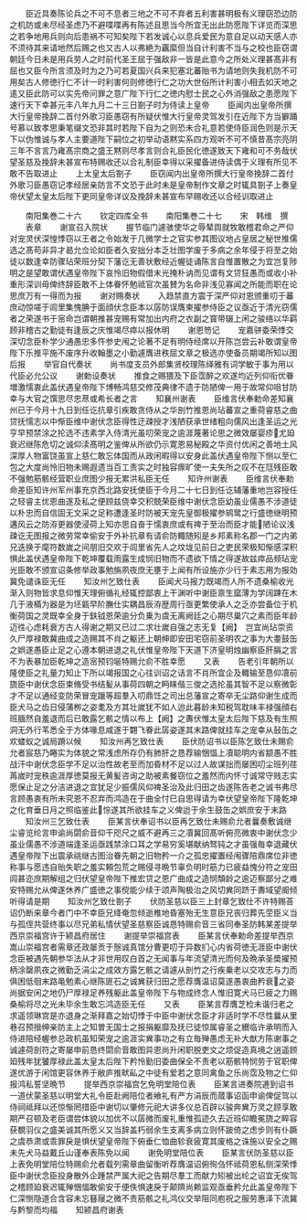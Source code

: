<!-- { "loadSidebar": true } -->
　　臣近具奏陈论兵之不可不息者三地之不可不弃者五利害甚明极有义理窃恐边防之机防或未尽经圣虑乃不避喋喋再有陈述且思当今所宜无出此防愿陛下详览而深思之若争地用兵则向后患祸不可知矣陛下若发诚心以息兵爱民为意自足以动天感人亦不须待其来请地然后赐之也又古人以弗絶为覊縻但当自计利害不当与之校也臣窃谓朝廷今日未是用兵劳人之时前代圣王屈于强敌非一皆是此意今之所处义理甚髙非有屈也又臣今所言须及时为之乃可若夏国兴兵来犯塞北蕃贻书为请地则失我机防不可用矣古人修徳行仁不计一时利害何则修徳行仁之功大世俗所计利害小相去如天地之逺又臣此防可以实先帝问罪之意广陛下行仁之徳内慰士民之心外消强敌之患愿陛下速行天下幸甚元丰八年九月二十三日劄子时为侍读上皇帝
　　臣闻内出皇帝所撰大行皇帝挽辞二首付外歌习臣愚窃有所疑伏惟大行皇帝灵驾发引在近陛下方当擗踊号慕以致孝思秉笔缀文恐非其时若陛下自为之则恐未合礼意若使侍臣润色则是示天下以伪惟诚与孝人主要道陛下嗣位之初举动语黙实系四方观听不可不慎昔髙宗亮阴三年不言言乃雍髙宗商之盛王黙则尽孝言则合礼臣民化徳遂致天下雍和可不务哉伏望圣慈及挽辞未甚宣布特赐收还以合礼制臣幸得以采擢备进侍读偶于义理有所见不敢不告取进止
　　上太皇太后劄子
　　臣窃闻内出皇帝所撰大行皇帝挽辞二首付外歌习臣愚窃记孝经居亲防言不文恐于此时未是皇帝制作文章之时辄具劄子上奏皇帝伏望太皇太后陛下更同皇帝详议及挽辞未甚宣布早赐收还以合经训取进止







　　南阳集巻二十六
　　钦定四库全书
　　南阳集巻二十七
　　宋　韩维　撰
　　表章
　　谢宣召入院状
　　握节临门遽骇使华之辱辇舆就牧敢稽君命之严仰对宠灵伏深惶悸窃以王者之令始发于几微学士之官实参其图议地占皇居之秘世推儒选之髙苟非异才曷允佥论如臣者久安拙分本乏壮图学废于多病之余年侵于将至之始徒以数逢幸防骤玷荣班分契下藩讫无善状敷经近幄徒诵陈言自惟置散之为宜岂复陟明之是望敢谓伏遇皇帝陛下哀怜旧物假借末光掩朴讷而见谓有文贷狂愚而或收小补重形深训毋俾终辞臣敢不上体眷怀勉祗官次虽賛为名命非浅见寡闻之所能而职在论思庶万有一得而为报
　　谢对赐奏状
　　入趋禁直方震于深严仰对恩颁重叨于蕃庶动惊嗟于闾里集愧腆于面顔伏念臣本以孱防误膺柬擢参侍臣之议亟近于清光窃儒者之荣遂书于宻命岂谓朝推甚宠赐有常加出内府之衣副之寳带辍上闲之骏络以华羁顾非稽古之勤徒有逢辰之庆惟竭尽瘁以报休明
　　谢恩笏记
　　宠嘉骈委荣悸交深切念臣朴学少通愚忠多忤参史闱之论著不足有明侍经席以开陈岂尝云补敢谓皇帝陛下乐推平施不废序升收翰墨之小勤遽膺进秩屈文章之极选亦使备员期竭所知以图后报
　　举官自代奏状
　　尚书度支员外郎集贤校理陈绎雅有词学敏于事为用以代臣必允公议
　　谢勅设奏状
　　推食之赐猥及下臣霑醉之欢遂均近列仰衔优眷増激懦衷此盖伏遇皇帝陛下博畅鸿慈交修茂典律不遗于防陋俾一用于故常仰咀甘防幸与大官之馔思尽忠荩或希长者之言
　　知襄州谢表
　　臣维言伏奉勅命差知襄州已于今月十九日到任讫抗章引疾敢贪侍从之华剖竹推恩尚玷蕃宣之重荷睿慈之曲贷抚懦志以中惭臣维中谢伏念臣得性迂疎授才浅陋获承世绪粗向儒风出逢圣运之光亨早预禁涂之抡选不违素学入侍清光虽叨荣宠之逾涯蔑著论思之微效屡婴疹尤廹衰迟继陈危切之诚仰渎髙明之鉴俾从所欲仍示寛恩易秘殿之华资付优闲之善地土风深厚人物富饶虽宣上慈仁敢忘体国而从政闲暇得以安身此盖伏遇皇帝陛下恻以至仁包之大度尚怜旧物未赐遐遗当百工责实之时独容瘝旷使一夫失所之叹不在尫残臣敢不强勉筋骸经营职业庶图少报无累洪私臣无任
　　知许州谢表
　　臣维言伏奉勅命差臣知许州军州事充京西北路安抚使臣于今月二十七日到任讫辅藩重地岂容授任之轻睿主优恩曲遂及私之便顾兹侥幸交积兢荣臣维中谢伏念臣幼虽业儒愚不涉道徒以朴忠而自信固无文采之足称遭逢圣时防被天宠先皇御极擢参鹓鹭之行盛徳继明预遘风云之防洊更器使浸荷上知亦思自奋于懦衷庶或有禆于至治而臣才能陋论议浅疎讫无图报之微劳常幸偷安于外补抗章有请俞防輙随矧是乡邦素称名郡一门之内弟兄迭换于麾符数嵗之间朋旧交欢于闾里省先人之坟垅见前日之吏民荣极知惭感深积惧此盖伏遇皇帝陛下乾坤覆载雨露生成悯旧物而不遗欲下情之得遂故兹瘁品频玷宠光臣敢不颁宣诏条修举政事勉旃夙夜庶无壅于上闻有所设施亦少行于素志用为报効冀免谴诛臣无任
　　知汝州乞致仕表
　　臣闻犬马报力既竭而人所不遗桑榆收光渐入则物皆求息仰惟天理俯循礼经辄控鄙衷上干渊听中谢臣禀生窳薄为学阔踈在木几于液樠为器是为坯甈早阶膴仕实耦昌辰洊歴周行亟更繁使承人之乏亦尝备位于机衡荷国之灵既幸全身于鈇钺恩荣逾分负乗为虞无离阙廷之心期尽巢穴之素而臣年龄迈徃心虑耗衰方古人得谢之期又已过二求壮嵗自强之志无复【阙】　岂宜尚玷崇资久尸厚禄敢冀曲成之造赐其不肖之躯还上朝绅即安田宅窃前圣明农之事为大耋鼓缶之娯遂愚臣止足之心遵本朝进退之礼伏惟皇帝陛下天道下济皇明烛幽察臣肝膈之言不为表暴加臣乾坤之造宻预钧埏特赐允俞不胜幸愿
　　又表
　　告老引年朝所以隆使臣之礼量力知止下所以竭报国之心往训诏之话言不肖所宜企及輙输至恳仰凟前旒臣中谢伏念臣束脩受书结髪从事荷四朝之眄睐偕三俊之选抡虽其智不足以察微彰才不足以通经变防荣冒宠躐等超羣入叨鼎饪之司出总藩宣之寄卒无尘路仰谢生成而臣犬马之齿日侵蒲栁之姿耄及方其壮嵗犹不如人迨此暮龄未知税驾耽味丰禄强顔右班腼然自羞退而后已敢露乞骸之情以布上【阙】之夀伏惟太皇太后陛下慈及有生照洞无外行苇悉全于方体喙息咸遂于翾飞眷此孱姿遂其末路俾就挂车之宠幸从鼔缶之欢蝼蚁之诚局蹐以候
　　知汝州再乞致仕表
　　臣伏防诏书以臣陈乞致仕未赐俞允者宸慈乃睠实为体貌之常浅虑所存仍有肺肝之恳荐输悃愊上凟聪明内省颛愚不胜战汗中谢伏念臣学不足以治性故老至而加昏材不足以过人故谋拙而屡困叨尘班列荏苒嵗时宠秩逾涯厚徳莫报无黄髪咨询之助被素餐窃位之羞然而内怀寸诚常守贱志实愿保止足之分洁进退之宜犹足少振儒风仰禆圣治及此归田之齿遂陈告老之诚书弗尽言顾愚衷有所未究恩不忍弃而鸿造在于曲全忖巳自思得请为幸伏望皇帝陛下隆乾坤之化育垂日月之照临鉴此悰遂其所欲挂车之义俾迨于余生鼓缶之娯庶安于末路
　　知汝州三乞致仕表
　　臣某言伏奉诏书以臣再乞致仕未赐俞允者曩奏敷诚继尘睿览纶言申谕尚閟俞音仰干咫尺之威不避再三之凟冀回髙听俯亮微衷中谢伏念少虽业儒愚不涉道端逢圣运亟践禁涂口耳之学易穷奚堪献纳驽钝之才虽强毎幸退藏伏遇皇帝陛下出震承祧继古图治眷先朝之旧物矜一介之孤忠擢置经闱骤陪鼎席位非徳称事与愿违自贻失职之羞实頼包荒之赐侵寻晩节辜负明时筋力已疲益愧分符之宠田闾甚迩庶期解组之归伏望皇帝陛下推宏贷之恩广曲成之造悯頽龄之逾迈察鄙分之难安特赐允从俾遂休养广盛徳之事傥能少续于颂声陶极治之风切兾同跻于夀域望阍倾听得请是期
　　知汝州乞致仕劄子
　　伏防圣慈以臣三上封章乞致仕不许特赐荅诏仍断来章今者门中不幸臣兄绛奄忽倾逝椎地昏塞殆无生意臣兄丧归葬先茔臣义当与孤侄共营终事以尽兄弟私情伏望圣慈察臣诚恳特赐俞音三省同奉圣防韩某差提举西京崇福宫许于颍昌府居住
　　谢提举崇福宫表
　　臣某言伏奉勅命差提举西京嵩山崇福宫者需章还政屡贡于慤诚真馆分曹更叨于异数扪心内省荷徳无涯臣中谢伏念臣被遇先朝参华法从才非世用叹白首之无闻事与年流望清光而何及晩承圣奬擢预柄涂罄夙夜之微勤乏涓尘之成效方露乞骸之请遽从剖竹之行疾乗老以交攻志与力而俱困低徊末路黾勉素心继陈匪石之诚兾获归田之愿荐膺温诏莫遂愚衷曲矜衰之姿尚据安闲之地仍尸厚禄足养残躯此盖皇帝陛下与物成终念人惟旧寛犬马已疲之力赐桑榆将尽之光未毕余生敢忘鸿造臣无任
　　又表
　　臣某言荐膺芝检未谐归老之求遥领琳宫是亦退身之渐拜嘉之始切悸于中臣中谢伏念臣才非适时学不尽性曩从里巷召预搢绅亲防主上之知曽无国士之报捐躯靡及抚已徒惊属睿圣之纉临许承明而入侍进陪经幄参总政机虽知荣宠之逾涯实兾事功之有立毎殚愚虑无补大猷方陈谢事之诚遽荷剖符之寄屡申前恳终閟俞音敢图异恩尚升闲职脱吏文之烦促造真境之逍遥顾廹残年犹饕厚禄此盖太皇太后陛下矜怜勤旧委曲保全不责老以筋骸特悯劳于官职俾遂优游于闲馆更容休养于敝庐推畎畆之中徒有爱若之意同禽鱼之乐尚霑及物之仁仰报鸿私誓坚晩节
　　提举西京崇福宫乞免明堂陪位表
　　臣某言进奏院逓到诏书一道伏蒙圣慈以明堂大礼令臣赴阙陪位者飨礼有严方涓辰而蒇事诏函申谕俾促驾以侍祠祗拜以还惊惭罔措臣中谢切以肇修元祀大讲多仪总百辟以骏奔兾万灵之顾享敢期严召顿及老臣谓尝体貌以加优不以孱微而废礼重惟孤迹久去近班仰瞻冕旒之睟容获覩羽仪之盛美诚其所愿义又当辞盖朽弱余生支离多病立则怀跛倚之虑步则有仆蹶之虞恭肃或乖罪戾是惧伏望皇帝陛下俯垂仁恤曲轸衰疲寛其废格之诛施以安全之赐未先犬马益戴丘山谨奉表陈免以闻
　　谢免明堂陪位表
　　臣某言伏防圣慈以臣上表免明堂陪位特赐俞允者载列需章曲留衡听荐膺温诏俯徇刍怀祗荷恩私侧深荣悸臣中谢伏念臣投身散外企踵禁严属大祀之告期尽羣工而献力矧被出纶之诏宜无俟驾之稽顾廹衰迟辄殚悃愊敢偷安于便佚惧速戾于颠隮尚赖监观亟垂矜允此盖皇帝陛下仁深恻隐道合含容未忘簮屦之微不责筋骸之礼鸿仪交举阻同庖祝之服劳惠泽下流冀与黔黎而均福
　　知颍昌府谢表
